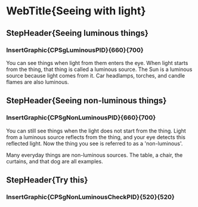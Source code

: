 
# WebTitle{Seeing with light}

## StepHeader{Seeing luminous things}

### InsertGraphic{CPSgLuminousPID}{660}{700}

You can see things when light from them enters the eye. When light starts from the thing, that thing is called a luminous source. The Sun is a luminous source because light comes from it. Car headlamps, torches, and candle flames are also luminous.

## StepHeader{Seeing non-luminous things}

### InsertGraphic{CPSgNonLuminousPID}{660}{700}

You can still see things when the light does not start from the thing. Light from a luminous source reflects from the thing, and your eye detects this reflected light. Now the thing you see is referred to as a 'non-luminous'.

Many everyday things are non-luminous sources. The table, a chair, the curtains, and that dog are all examples.

## StepHeader{Try this}

### InsertGraphic{CPSgNonLuminousCheckPID}{520}{520}
